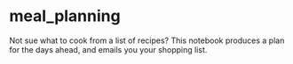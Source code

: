 # meal_planning
Not sue what to cook from a list of recipes? This notebook produces a plan for the days ahead, and emails you your shopping list.
